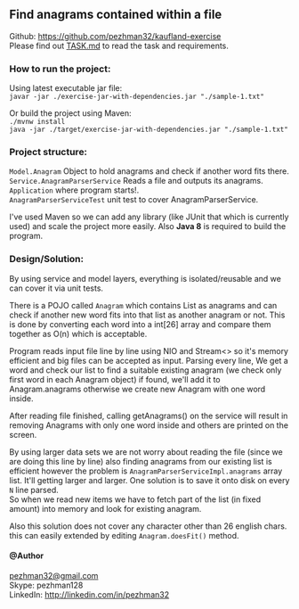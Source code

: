 ## Find anagrams contained within a file
Github: https://github.com/pezhman32/kaufland-exercise
<br />
Please find out [TASK.md](./TASK.md) to read the task and requirements.

### How to run the project:
Using latest executable jar file:<br />
`javar -jar ./exercise-jar-with-dependencies.jar "./sample-1.txt"`

Or build the project using Maven:<br />
`./mvnw install`<br />
`java -jar ./target/exercise-jar-with-dependencies.jar "./sample-1.txt"`

### Project structure:
`Model.Anagram` Object to hold anagrams and check if another word fits there.<br />
`Service.AnagramParserService` Reads a file and outputs its anagrams.<br />
`Application` where program starts!.<br />
`AnagramParserServiceTest` unit test to cover AnagramParserService.<br />

I've used Maven so we can add any library (like JUnit that which is currently used) and scale the project more easily.
Also **Java 8** is required to build the program.

### Design/Solution:
By using service and model layers, everything is isolated/reusable and we can cover it via unit tests.

There is a POJO called `Anagram` which contains List<String> as anagrams and can check if another new word fits into 
that list as another anagram or not. This is done by converting each word into a int[26] array and compare them together
as O(n) which is acceptable.

Program reads input file line by line using NIO and Stream<> so it's memory efficient and big files can be accepted as input.
Parsing every line, We get a word and check our list to find a suitable existing anagram (we check only first word in 
each Anagram object) if found, we'll add it to Anagram.anagrams otherwise we create new Anagram with one word inside.

After reading file finished, calling getAnagrams() on the service will result in removing Anagrams with only one word 
inside and others are printed on the screen.

By using larger data sets we are not worry about reading the file (since we are doing this line by line) also finding anagrams
from our existing list is efficient however the problem is `AnagramParserServiceImpl.anagrams` array list. It'll getting 
larger and larger. One solution is to save it onto disk on every `N` line parsed.<br />
So when we read new items we have to fetch part of the list (in fixed amount) into memory and look for existing anagram.

Also this solution does not cover any character other than 26 english chars. this can easily extended by editing 
`Anagram.doesFit()` method.


#### @Author
pezhman32@gmail.com
<br />
Skype: pezhman128
<br />
LinkedIn: http://linkedin.com/in/pezhman32
